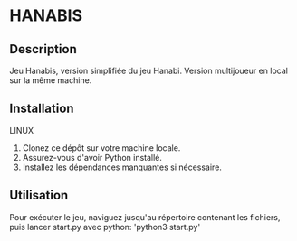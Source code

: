 # HANABIS

## Description

Jeu Hanabis, version simplifiée du jeu Hanabi. Version multijoueur en local sur la même machine.

## Installation

LINUX
1. Clonez ce dépôt sur votre machine locale.
2. Assurez-vous d'avoir Python installé.
3. Installez les dépendances manquantes si nécessaire.

## Utilisation

Pour exécuter le jeu, naviguez jusqu'au répertoire contenant les fichiers, puis lancer start.py avec python: 'python3 start.py'
